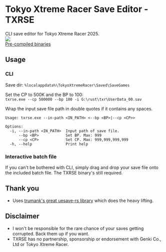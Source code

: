 # Tokyo Xtreme Racer Save Editor - TXRSE
CLI save editor for Tokyo Xtreme Racer 2025.    
![](https://i.imgur.com/MhkteCr.png)    
[Pre-compiled binaries](https://github.com/Sorrow446/Tokyo-Xtreme-Racer-Save-Editor---TXRSE/releases)
## Usage

### CLI
Save dir: `%localappdata%\TokyoXtremeRacer\Saved\SaveGames`

Set the CP to 500K and the BP to 100:    
`txrse.exe --cp 500000 --bp 100 -i G:\rust\txr\UserData_00.sav`

Wrap the input save file path in double quotes if it contains any spaces.

```
Usage: txrse.exe --in-path <IN_PATH> <--bp <BP>|--cp <CP>>

Options:
  -i, --in-path <IN_PATH>  Input path of save file.
      --bp <BP>            Set BP. Max: 999
      --cp <CP>            Set CP. Max: 999,999,999,999
  -h, --help               Print help
```

### Interactive batch file
If you can't be bothered with CLI, simply drag and drop your save file onto the included batch file. The TXRSE binary's still required.

## Thank you
- Uses [trumank's great uesave-rs library](https://github.com/trumank/uesave-rs) which does the heavy lifting.

## Disclaimer   
- I won't be responsible for the rare chance of your saves getting corrupted. Back them up if you want.
- TXRSE has no partnership, sponsorship or endorsement with Genki Co., Ltd or Tokyo Xtreme Racer.
